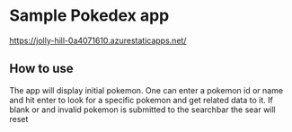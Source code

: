 # Sample Pokedex app

https://jolly-hill-0a4071610.azurestaticapps.net/

## How to use
The app will display initial pokemon.
One can enter a pokemon id or name and hit enter to look for a specific pokemon and get related data to it.
If blank or and invalid pokemon is submitted to the searchbar the sear will reset 
